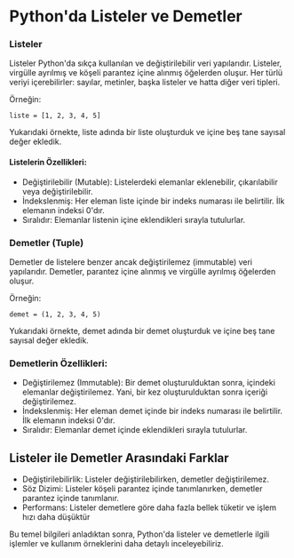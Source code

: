 # Python'da Listeler ve Demetler
### Listeler
Listeler Python'da sıkça kullanılan ve değiştirilebilir veri yapılarıdır. Listeler, virgülle ayrılmış ve köşeli parantez içine alınmış öğelerden oluşur. Her türlü veriyi içerebilirler: sayılar, metinler, başka listeler ve hatta diğer veri tipleri.    

Örneğin:    
````
liste = [1, 2, 3, 4, 5]
````
Yukarıdaki örnekte, liste adında bir liste oluşturduk ve içine beş tane sayısal değer ekledik.

#### Listelerin Özellikleri:

* Değiştirilebilir (Mutable): Listelerdeki elemanlar eklenebilir, çıkarılabilir veya değiştirilebilir.
* İndekslenmiş: Her eleman liste içinde bir indeks numarası ile belirtilir. İlk elemanın indeksi 0'dır.
* Sıralıdır: Elemanlar listenin içine eklendikleri sırayla tutulurlar.

### Demetler (Tuple)
Demetler de listelere benzer ancak değiştirilemez (immutable) veri yapılarıdır. Demetler, parantez içine alınmış ve virgülle ayrılmış öğelerden oluşur.    

Örneğin:
````
demet = (1, 2, 3, 4, 5)
````
Yukarıdaki örnekte, demet adında bir demet oluşturduk ve içine beş tane sayısal değer ekledik.

### Demetlerin Özellikleri:

* Değiştirilemez (Immutable): Bir demet oluşturulduktan sonra, içindeki elemanlar değiştirilemez. Yani, bir kez oluşturulduktan sonra içeriği değiştirilemez.    
* İndekslenmiş: Her eleman demet içinde bir indeks numarası ile belirtilir. İlk elemanın indeksi 0'dır.
* Sıralıdır: Elemanlar demet içinde eklendikleri sırayla tutulurlar.

## Listeler ile Demetler Arasındaki Farklar

* Değiştirilebilirlik: Listeler değiştirilebilirken, demetler değiştirilemez.
* Söz Dizimi: Listeler köşeli parantez içinde tanımlanırken, demetler parantez içinde tanımlanır.
* Performans: Listeler demetlere göre daha fazla bellek tüketir ve işlem hızı daha düşüktür    

Bu temel bilgileri anladıktan sonra, Python'da listeler ve demetlerle ilgili işlemler ve kullanım örneklerini daha detaylı inceleyebiliriz.





